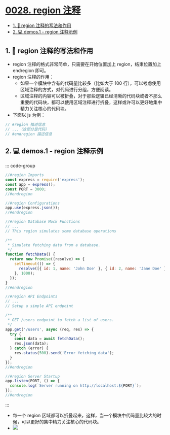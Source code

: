 # [0028. region 注释](https://github.com/Tdahuyou/TNotes.notes/tree/main/notes/0028.%20region%20%E6%B3%A8%E9%87%8A)

<!-- region:toc -->
- [1. 📒 region 注释的写法和作用](#1--region-注释的写法和作用)
- [2. 💻 demos.1 - region 注释示例](#2--demos1---region-注释示例)
<!-- endregion:toc -->

## 1. 📒 region 注释的写法和作用

- region 注释的格式非常简单，只需要在开始位置加上 region，结束位置加上 endregion 即可。
- region 注释的作用：
  - 如果一个模块中含有的代码量比较多（比如大于 100 行），可以考虑使用区域注释的方式，对代码进行分组，方便阅读。
  - 区域注释的内容可以被折叠，对于那些逻辑已经清晰的代码块或者不那么重要的代码块，都可以使用区域注释进行折叠，这样或许可以更好地集中精力关注核心的代码块。
- 下面以 js 为例：

```js
// #region 描述信息
// ...（这部分是代码）
// #endregion 描述信息
```

## 2. 💻 demos.1 - region 注释示例

::: code-group

```js {1,5,7,9,11,25,27,42,44,48}
//#region Imports
const express = require('express');
const app = express();
const PORT = 3000;
//#endregion

//#region Configurations
app.use(express.json());
//#endregion

//#region Database Mock Functions
// ...
// This region simulates some database operations

/**
 * Simulate fetching data from a database.
 */
function fetchData() {
  return new Promise((resolve) => {
    setTimeout(() => {
      resolve([{ id: 1, name: 'John Doe' }, { id: 2, name: 'Jane Doe' }]);
    }, 1000);
  });
}
//#endregion

//#region API Endpoints
// ...
// Setup a simple API endpoint

/**
 * GET /users endpoint to fetch a list of users.
 */
app.get('/users', async (req, res) => {
  try {
    const data = await fetchData();
    res.json(data);
  } catch (error) {
    res.status(500).send('Error fetching data');
  }
});
//#endregion

//#region Server Startup
app.listen(PORT, () => {
  console.log(`Server running on http://localhost:${PORT}`);
});
//#endregion
```

:::

- 每一个 region 区域都可以折叠起来，这样，当一个模块中代码量比较大的时候，可以更好的集中精力关注核心的代码块。
- ![](https://cdn.jsdelivr.net/gh/Tdahuyou/imgs@main/2024-10-09-22-46-18.png)
